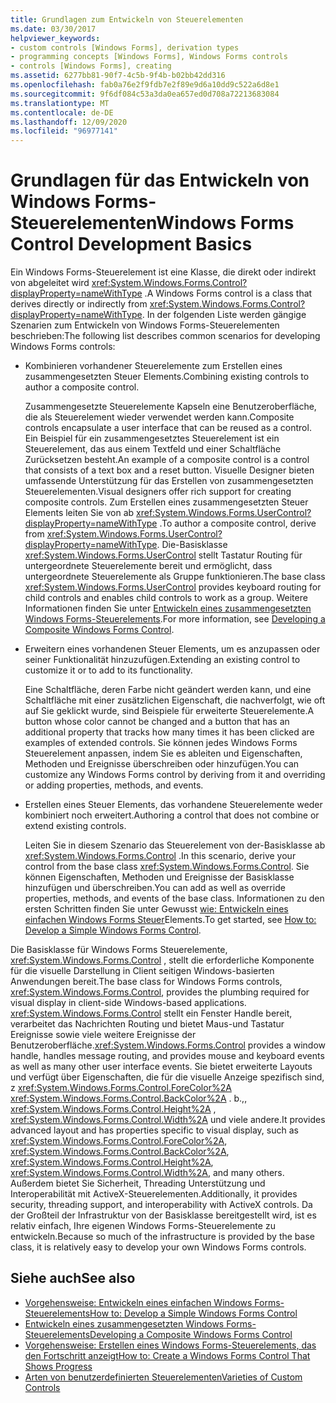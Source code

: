 ```yaml
---
title: Grundlagen zum Entwickeln von Steuerelementen
ms.date: 03/30/2017
helpviewer_keywords:
- custom controls [Windows Forms], derivation types
- programming concepts [Windows Forms], Windows Forms controls
- controls [Windows Forms], creating
ms.assetid: 6277bb81-90f7-4c5b-9f4b-b02bb42dd316
ms.openlocfilehash: fab0a76e2f9fdb7e2f89e9d6a10dd9c522a6d8e1
ms.sourcegitcommit: 9f6df084c53a3da0ea657ed0d708a72213683084
ms.translationtype: MT
ms.contentlocale: de-DE
ms.lasthandoff: 12/09/2020
ms.locfileid: "96977141"
---
```

# <a name="windows-forms-control-development-basics"></a><span data-ttu-id="8e2fd-102">Grundlagen für das Entwickeln von Windows Forms-Steuerelementen</span><span class="sxs-lookup"><span data-stu-id="8e2fd-102">Windows Forms Control Development Basics</span></span>
<span data-ttu-id="8e2fd-103">Ein Windows Forms-Steuerelement ist eine Klasse, die direkt oder indirekt von abgeleitet wird <xref:System.Windows.Forms.Control?displayProperty=nameWithType> .</span><span class="sxs-lookup"><span data-stu-id="8e2fd-103">A Windows Forms control is a class that derives directly or indirectly from <xref:System.Windows.Forms.Control?displayProperty=nameWithType>.</span></span> <span data-ttu-id="8e2fd-104">In der folgenden Liste werden gängige Szenarien zum Entwickeln von Windows Forms-Steuerelementen beschrieben:</span><span class="sxs-lookup"><span data-stu-id="8e2fd-104">The following list describes common scenarios for developing Windows Forms controls:</span></span>  
  
- <span data-ttu-id="8e2fd-105">Kombinieren vorhandener Steuerelemente zum Erstellen eines zusammengesetzten Steuer Elements.</span><span class="sxs-lookup"><span data-stu-id="8e2fd-105">Combining existing controls to author a composite control.</span></span>  
  
     <span data-ttu-id="8e2fd-106">Zusammengesetzte Steuerelemente Kapseln eine Benutzeroberfläche, die als Steuerelement wieder verwendet werden kann.</span><span class="sxs-lookup"><span data-stu-id="8e2fd-106">Composite controls encapsulate a user interface that can be reused as a control.</span></span> <span data-ttu-id="8e2fd-107">Ein Beispiel für ein zusammengesetztes Steuerelement ist ein Steuerelement, das aus einem Textfeld und einer Schaltfläche Zurücksetzen besteht.</span><span class="sxs-lookup"><span data-stu-id="8e2fd-107">An example of a composite control is a control that consists of a text box and a reset button.</span></span> <span data-ttu-id="8e2fd-108">Visuelle Designer bieten umfassende Unterstützung für das Erstellen von zusammengesetzten Steuerelementen.</span><span class="sxs-lookup"><span data-stu-id="8e2fd-108">Visual designers offer rich support for creating composite controls.</span></span> <span data-ttu-id="8e2fd-109">Zum Erstellen eines zusammengesetzten Steuer Elements leiten Sie von ab <xref:System.Windows.Forms.UserControl?displayProperty=nameWithType> .</span><span class="sxs-lookup"><span data-stu-id="8e2fd-109">To author a composite control, derive from <xref:System.Windows.Forms.UserControl?displayProperty=nameWithType>.</span></span> <span data-ttu-id="8e2fd-110">Die-Basisklasse <xref:System.Windows.Forms.UserControl> stellt Tastatur Routing für untergeordnete Steuerelemente bereit und ermöglicht, dass untergeordnete Steuerelemente als Gruppe funktionieren.</span><span class="sxs-lookup"><span data-stu-id="8e2fd-110">The base class <xref:System.Windows.Forms.UserControl> provides keyboard routing for child controls and enables child controls to work as a group.</span></span> <span data-ttu-id="8e2fd-111">Weitere Informationen finden Sie unter [Entwickeln eines zusammengesetzten Windows Forms-Steuerelements](developing-a-composite-windows-forms-control.md).</span><span class="sxs-lookup"><span data-stu-id="8e2fd-111">For more information, see [Developing a Composite Windows Forms Control](developing-a-composite-windows-forms-control.md).</span></span>  
  
- <span data-ttu-id="8e2fd-112">Erweitern eines vorhandenen Steuer Elements, um es anzupassen oder seiner Funktionalität hinzuzufügen.</span><span class="sxs-lookup"><span data-stu-id="8e2fd-112">Extending an existing control to customize it or to add to its functionality.</span></span>  
  
     <span data-ttu-id="8e2fd-113">Eine Schaltfläche, deren Farbe nicht geändert werden kann, und eine Schaltfläche mit einer zusätzlichen Eigenschaft, die nachverfolgt, wie oft auf Sie geklickt wurde, sind Beispiele für erweiterte Steuerelemente.</span><span class="sxs-lookup"><span data-stu-id="8e2fd-113">A button whose color cannot be changed and a button that has an additional property that tracks how many times it has been clicked are examples of extended controls.</span></span> <span data-ttu-id="8e2fd-114">Sie können jedes Windows Forms Steuerelement anpassen, indem Sie es ableiten und Eigenschaften, Methoden und Ereignisse überschreiben oder hinzufügen.</span><span class="sxs-lookup"><span data-stu-id="8e2fd-114">You can customize any Windows Forms control by deriving from it and overriding or adding properties, methods, and events.</span></span>  
  
- <span data-ttu-id="8e2fd-115">Erstellen eines Steuer Elements, das vorhandene Steuerelemente weder kombiniert noch erweitert.</span><span class="sxs-lookup"><span data-stu-id="8e2fd-115">Authoring a control that does not combine or extend existing controls.</span></span>  
  
     <span data-ttu-id="8e2fd-116">Leiten Sie in diesem Szenario das Steuerelement von der-Basisklasse ab <xref:System.Windows.Forms.Control> .</span><span class="sxs-lookup"><span data-stu-id="8e2fd-116">In this scenario, derive your control from the base class <xref:System.Windows.Forms.Control>.</span></span> <span data-ttu-id="8e2fd-117">Sie können Eigenschaften, Methoden und Ereignisse der Basisklasse hinzufügen und überschreiben.</span><span class="sxs-lookup"><span data-stu-id="8e2fd-117">You can add as well as override properties, methods, and events of the base class.</span></span> <span data-ttu-id="8e2fd-118">Informationen zu den ersten Schritten finden Sie unter Gewusst [wie: Entwickeln eines einfachen Windows Forms Steuer](how-to-develop-a-simple-windows-forms-control.md)Elements.</span><span class="sxs-lookup"><span data-stu-id="8e2fd-118">To get started, see [How to: Develop a Simple Windows Forms Control](how-to-develop-a-simple-windows-forms-control.md).</span></span>  
  
 <span data-ttu-id="8e2fd-119">Die Basisklasse für Windows Forms Steuerelemente, <xref:System.Windows.Forms.Control> , stellt die erforderliche Komponente für die visuelle Darstellung in Client seitigen Windows-basierten Anwendungen bereit.</span><span class="sxs-lookup"><span data-stu-id="8e2fd-119">The base class for Windows Forms controls, <xref:System.Windows.Forms.Control>, provides the plumbing required for visual display in client-side Windows-based applications.</span></span> <span data-ttu-id="8e2fd-120"><xref:System.Windows.Forms.Control> stellt ein Fenster Handle bereit, verarbeitet das Nachrichten Routing und bietet Maus-und Tastatur Ereignisse sowie viele weitere Ereignisse der Benutzeroberfläche.</span><span class="sxs-lookup"><span data-stu-id="8e2fd-120"><xref:System.Windows.Forms.Control> provides a window handle, handles message routing, and provides mouse and keyboard events as well as many other user interface events.</span></span> <span data-ttu-id="8e2fd-121">Sie bietet erweiterte Layouts und verfügt über Eigenschaften, die für die visuelle Anzeige spezifisch sind, z <xref:System.Windows.Forms.Control.ForeColor%2A> <xref:System.Windows.Forms.Control.BackColor%2A> . b.,, <xref:System.Windows.Forms.Control.Height%2A> , <xref:System.Windows.Forms.Control.Width%2A> und viele andere.</span><span class="sxs-lookup"><span data-stu-id="8e2fd-121">It provides advanced layout and has properties specific to visual display, such as <xref:System.Windows.Forms.Control.ForeColor%2A>, <xref:System.Windows.Forms.Control.BackColor%2A>, <xref:System.Windows.Forms.Control.Height%2A>, <xref:System.Windows.Forms.Control.Width%2A>, and many others.</span></span> <span data-ttu-id="8e2fd-122">Außerdem bietet Sie Sicherheit, Threading Unterstützung und Interoperabilität mit ActiveX-Steuerelementen.</span><span class="sxs-lookup"><span data-stu-id="8e2fd-122">Additionally, it provides security, threading support, and interoperability with ActiveX controls.</span></span> <span data-ttu-id="8e2fd-123">Da der Großteil der Infrastruktur von der Basisklasse bereitgestellt wird, ist es relativ einfach, Ihre eigenen Windows Forms-Steuerelemente zu entwickeln.</span><span class="sxs-lookup"><span data-stu-id="8e2fd-123">Because so much of the infrastructure is provided by the base class, it is relatively easy to develop your own Windows Forms controls.</span></span>  
  
## <a name="see-also"></a><span data-ttu-id="8e2fd-124">Siehe auch</span><span class="sxs-lookup"><span data-stu-id="8e2fd-124">See also</span></span>

- [<span data-ttu-id="8e2fd-125">Vorgehensweise: Entwickeln eines einfachen Windows Forms-Steuerelements</span><span class="sxs-lookup"><span data-stu-id="8e2fd-125">How to: Develop a Simple Windows Forms Control</span></span>](how-to-develop-a-simple-windows-forms-control.md)
- [<span data-ttu-id="8e2fd-126">Entwickeln eines zusammengesetzten Windows Forms-Steuerelements</span><span class="sxs-lookup"><span data-stu-id="8e2fd-126">Developing a Composite Windows Forms Control</span></span>](developing-a-composite-windows-forms-control.md)
- [<span data-ttu-id="8e2fd-127">Vorgehensweise: Erstellen eines Windows Forms-Steuerelements, das den Fortschritt anzeigt</span><span class="sxs-lookup"><span data-stu-id="8e2fd-127">How to: Create a Windows Forms Control That Shows Progress</span></span>](how-to-create-a-windows-forms-control-that-shows-progress.md)
- [<span data-ttu-id="8e2fd-128">Arten von benutzerdefinierten Steuerelementen</span><span class="sxs-lookup"><span data-stu-id="8e2fd-128">Varieties of Custom Controls</span></span>](varieties-of-custom-controls.md)
